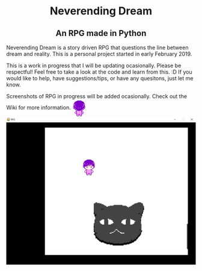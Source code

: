 <h1 align="center"> Neverending Dream </h1>
<h2 align="center"> An RPG made in Python</h2>

Neverending Dream is a story driven RPG that questions the line between dream and reality. This is a personal project started in early
February 2019.

This is a work in progress that I will be updating ocasionally.
Please be respectful! Feel free to take a look at the code and learn from this. :D
If you would like to help, have suggestions/tips, or have any quesitons, just let me know.

Screenshots of RPG in progress will be added ocasionally. Check out the Wiki for more information.
<img src="https://github.com/QueenChristina/Neverending-Dream-RPG-in-Python/blob/master/Gif%20Player%20Walk%20Cycle.gif" align="center" title="Player Walk Cycle">
![Screenshot of Progress](https://github.com/QueenChristina/Neverending-Dream-RPG-in-Python/blob/master/Progress%202-16-19.JPG)
